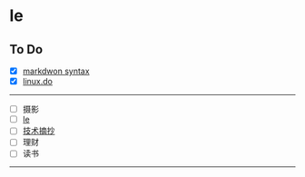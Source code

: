 # le

## To Do
- [x] [markdwon syntax](https://docs.github.com/en/get-started/writing-on-github/getting-started-with-writing-and-formatting-on-github/basic-writing-and-formatting-syntax)
- [x] [linux.do](https://linux.do/)
  
---

- [ ] 摄影
- [ ] [le](https://leetcode.com/problems/merge-strings-alternately/description/?envType=study-plan-v2&envId=leetcode-75)
- [ ] [技术摘抄](https://lianglianglee.com/)
- [ ] 理财
- [ ] 读书

---
